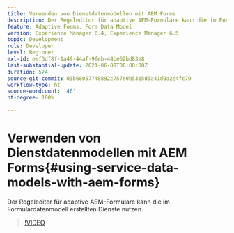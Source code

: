 ```yaml
---
title: Verwenden von Dienstdatenmodellen mit AEM Forms
description: Der Regeleditor für adaptive AEM-Formulare kann die im Formulardatenmodell erstellten Dienste nutzen.
feature: Adaptive Forms, Form Data Model
version: Experience Manager 6.4, Experience Manager 6.5
topic: Development
role: Developer
level: Beginner
exl-id: eef3df8f-1a49-44af-9feb-44be62bd83e8
last-substantial-update: 2021-06-09T00:00:00Z
duration: 574
source-git-commit: 03b68057748892c757e0b5315d3a41d0a2e4fc79
workflow-type: ht
source-wordcount: '46'
ht-degree: 100%

---
```


# Verwenden von Dienstdatenmodellen mit AEM Forms{#using-service-data-models-with-aem-forms}

Der Regeleditor für adaptive AEM-Formulare kann die im Formulardatenmodell erstellten Dienste nutzen.

>[!VIDEO](https://video.tv.adobe.com/v/17739?quality=12&learn=on)

